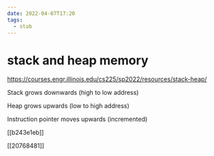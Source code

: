 ```yaml
---
date: 2022-04-07T17:20
tags: 
  - stub
---
```


# stack and heap memory

https://courses.engr.illinois.edu/cs225/sp2022/resources/stack-heap/

Stack grows downwards (high to low address)

Heap grows upwards (low to high address)

Instruction pointer moves upwards (incremented)

[[b243e1eb]]

[[20768481]]
